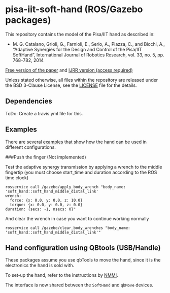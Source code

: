 # pisa-iit-soft-hand (ROS/Gazebo packages)

This repository contains the model of the Pisa/IIT hand as described in:

* M. G. Catalano, Grioli, G., Farnioli, E., Serio, A., Piazza, C., and Bicchi, A., “Adaptive Synergies for the Design and Control of the Pisa/IIT SoftHand”, International Journal of Robotics Research, vol. 33, no. 5, pp. 768–782, 2014

[Free version of the paper](http://www.centropiaggio.unipi.it/sites/default/files/PisaIIT_SoftHand_0.pdf) and
[IJRR version (access required)](http://ijr.sagepub.com/content/33/5/768.abstract)

Unless stated otherwise, all files within the repository are released under the BSD 3-Clause License, see the [LICENSE](https://github.com/CentroEPiaggio/pisa-iit-soft-hand/blob/master/LICENSE) file for the details.

## Dependencies

ToDo: Create a travis.yml file for this.

## Examples
There are several [examples](https://github.com/CentroEPiaggio/pisa-iit-soft-hand/tree/master/examples) that show how the hand can be used in different configurations.

###Push the finger (Not implemented)

Test the adaptive synergy transmission by applying a wrench to the middle fingertip (you must choose start_time and duration according to the ROS time clock)

```
rosservice call /gazebo/apply_body_wrench "body_name: 'soft_hand::soft_hand_middle_distal_link'
wrench:
  force: {x: 0.0, y: 0.0, z: 10.0}
  torque: {x: 0.0, y: 0.0, z: 0.0}
duration: {secs: -1, nsecs: 0}"
```

And clear the wrench in case you want to continue working normally

`rosservice call /gazebo/clear_body_wrenches "body_name: 'soft_hand::soft_hand_middle_distal_link'"`

## Hand configuration using QBtools (USB/Handle)

These packages assume you use qbTools to move the hand, since it is the electronics the hand is sold with.

To set-up the hand, refer to the instructions by [NMMI](https://github.com/NMMI/qbadmin).

The interface is now shared between the `SoftHand` and `qbMove` devices.
